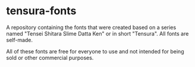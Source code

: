 # tensura-fonts

A repository containing the fonts that were created based on a series named "Tensei Shitara Slime Datta Ken" or in short "Tensura". All fonts are self-made.

All of these fonts are free for everyone to use and not intended for being sold or other commercial purposes.
